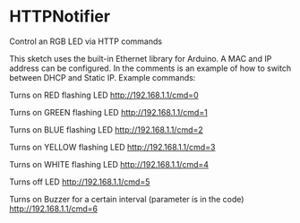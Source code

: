 HTTPNotifier
============

Control an RGB LED via HTTP commands

This sketch uses the built-in Ethernet library for Arduino.  A MAC and IP address can be configured.  In the comments is an example of how to switch between DHCP and Static IP.  Example commands:

Turns on RED flashing LED
http://192.168.1.1/cmd=0

Turns on GREEN flashing LED
http://192.168.1.1/cmd=1

Turns on BLUE flashing LED
http://192.168.1.1/cmd=2

Turns on YELLOW flashing LED
http://192.168.1.1/cmd=3

Turns on WHITE flashing LED
http://192.168.1.1/cmd=4

Turns off LED
http://192.168.1.1/cmd=5

Turns on Buzzer for a certain interval (parameter is in the code)
http://192.168.1.1/cmd=6

